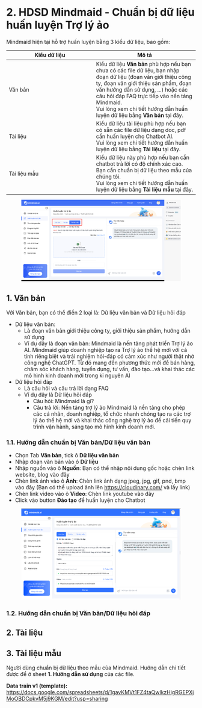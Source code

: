 # 2. HDSD Mindmaid - Chuẩn bị dữ liệu huấn luyện Trợ lý ảo

Mindmaid hiện tại hỗ trợ huấn luyện bằng 3 kiểu dữ liệu, bao gồm:&#x20;

<table><thead><tr><th width="218">Kiểu dữ liệu</th><th>Mô tả</th></tr></thead><tbody><tr><td>Văn bản</td><td>Kiểu dữ liệu <strong>Văn bản</strong> phù hợp nếu bạn chưa có các file dữ liệu, bạn nhập đoạn dữ liệu (đoạn văn giới thiệu công ty, đoạn văn giới thiệu sản phẩm, đoạn văn hướng dẫn sử dụng, ...) hoặc các câu hỏi đáp FAQ trực tiếp vào nền tảng Mindmaid. <br>Vui lòng xem chi tiết hướng dẫn huấn luyện dữ liệu bằng <strong>Văn bản</strong> tại đây.</td></tr><tr><td>Tài liệu</td><td>Kiểu dữ liệu tài liệu phù hợp nếu bạn có sẵn các file dữ liệu dạng doc, pdf cần huấn luyện cho Chatbot AI.<br>Vui lòng xem chi tiết hướng dẫn huấn luyện dữ liệu bằng <strong>Tài liệu</strong> tại đây.</td></tr><tr><td>Tài liệu mẫu</td><td>Kiểu dữ liệu này phù hợp nếu bạn cần chatbot trả lời có độ chính xác cao. Bạn cần chuẩn bị dữ liệu theo mẫu của chúng tôi.<br>Vui lòng xem chi tiết hướng dẫn huấn luyện dữ liệu bằng <strong>Tài liệu mẫu</strong> tại đây.</td></tr></tbody></table>

<figure><img src="../.gitbook/assets/image (32).png" alt=""><figcaption></figcaption></figure>

## 1. Văn bản

Với Văn bản, bạn có thể điền 2 loại là:  Dữ liệu văn bản và Dữ liệu hỏi đáp

* Dữ liệu văn bản:&#x20;
  * Là đoạn văn bản giới thiệu công ty, giới thiệu sản phẩm, hướng dẫn sử dụng &#x20;
  * Ví dụ đây là đoạn văn bản: Mindmaid là nền tảng phát triển Trợ lý ảo AI. Mindmaid giúp doanh nghiệp tạo ra Trợ lý ảo thế hệ mới với cá tính riêng biệt và trải nghiệm hỏi-đáp có cảm xúc như người thật nhờ công nghệ ChatGPT. Từ đó mang đến phương thức mới để bán hàng, chăm sóc khách hàng, tuyển dụng, tư vấn, đào tạo...và khai thác các mô hình kinh doanh mới trong kỉ nguyên AI
* Dữ liệu hỏi đáp
  * Là câu hỏi và câu trả lời dạng FAQ&#x20;
  * Ví dụ đây là Dữ liệu hỏi đáp
    * Câu hỏi: Mindmaid là gì?
    * Câu trả lời: Nền tảng trợ lý ảo Mindmaid là nền tảng cho phép các cá nhân, doanh nghiệp, tổ chức nhanh chóng tạo ra các trợ lý ảo thế hệ mới và khai thác công nghệ trợ lý ảo để cải tiến quy trình vận hành, sáng tạo mô hình kinh doanh mới.

### 1.1. Hướng dẫn chuẩn bị Văn bản/Dữ liệu văn bản

* Chọn Tab **Văn bản**, tick ô **Dữ liệu văn bản**
* Nhập đoạn văn bản vào ô **Dữ liệu**
* Nhập nguồn vào ô **Nguồn**: Bạn có thể nhập nội dung gốc hoặc chèn link website, blog vào đây
* Chèn link ảnh vào ô **Ảnh**: Chèn link ảnh dạng jpeg, jpg, gif, pnd, bmp vào đây (Bạn có thể upload ảnh lên https://cloudinary.com/ và lấy link)
* Chèn link video vào ô **Video**: Chèn link youtube vào đây
* Click vào button **Đào tạo** để huấn luyện cho Chatbot

<figure><img src="../.gitbook/assets/image (33).png" alt=""><figcaption></figcaption></figure>

### 1.2. Hướng dẫn chuẩn bị Văn bản/Dữ liệu hỏi đáp

## 2. Tài liệu



## 3. Tài liệu mẫu





Người dùng chuẩn bị dữ liệu theo mẫu của Mindmaid. Hướng dẫn chi tiết được để ở sheet **1. Hướng dẫn sử dụng** của các file.

**Data train v1 (template):** https://docs.google.com/spreadsheets/d/1gavKMVt1FZ4taQwlkzHigRGEPXjMoOBDCpkvM5j9KGM/edit?usp=sharing

